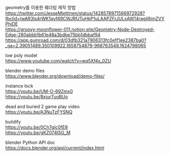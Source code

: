 geometry를 이용한 웨더링 제작 방법  
https://twitter.com/JesseMiettinen/status/1428578971566972928?fbclid=IwAR3ls4rWK1qvf49CWJRfJTuHkP1uLAAPZFrJULxAW14ragjl8jmZVYPhiDE  
https://groovy-moonflower-011.notion.site/Geometry-Node-Destroyed-Edge-280abbb1b61e48a3bdbe75bb1dbbaf94  
https://app.gumroad.com/d/03dfb321a7906313fc0e1f1ee2387ba0?_ga=2.39051489.350109922.1658754879-968763548.1624798065  

low poly model  
https://www.youtube.com/watch?v=wq5Xf4s_0ZU  

blender demo files  
https://www.blender.org/download/demo-files/  

instance lock  
https://youtu.be/UM-O-69Zmx0  
https://youtu.be/8xjur7uoBUo  

dead and buried 2 game play video  
https://youtu.be/A3NuTzFYSNQ  

buildify  
https://youtu.be/0Ch7qlc0fE8  
https://youtu.be/gKZ074ISG_M  

blender Python API doc  
https://docs.blender.org/api/current/index.html  
